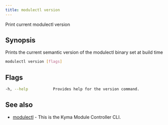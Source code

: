 ```yaml
---
title: modulectl version
---
```


Print current modulectl version

## Synopsis

Prints the current semantic version of the modulectl binary set at build time

```bash
modulectl version [flags]
```

## Flags

```bash
-h, --help           Provides help for the version command.
```

## See also

* [modulectl](modulectl.md)	 - This is the Kyma Module Controller CLI.


